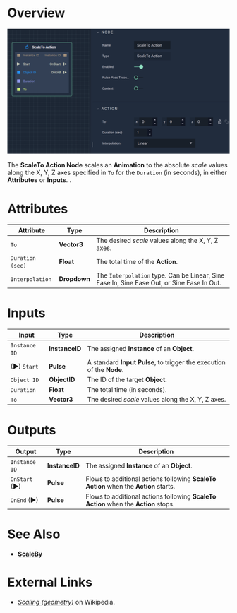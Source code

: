 # Overview

![The ScaleTo Node.](../../.gitbook/assets/scaletoaction.png)

The **ScaleTo Action Node** scales an **Animation** to the absolute *scale* values along the X, Y, Z axes specified in `To` for the `Duration` (in seconds), in either **Attributes** or **Inputs**.
.

# Attributes

|Attribute|Type|Description|
|---|---|---|
|`To`|**Vector3**| The desired *scale* values along the X, Y, Z axes.|
|`Duration (sec)`|**Float**|The total time of the **Action**.|
|`Interpolation`|**Dropdown**|The `Interpolation` type. Can be Linear, Sine Ease In, Sine Ease Out, or Sine Ease In Out.|

# Inputs

|Input|Type|Description|
|---|---|---|
|`Instance ID`| **InstanceID** | The assigned **Instance** of an **Object**.|
|(►) `Start`|**Pulse**|A standard **Input Pulse**, to trigger the execution of the **Node**.|
|`Object ID`|**ObjectID**|The ID of the target **Object**.|
|`Duration`|**Float**|The total time (in seconds).|
|`To`|**Vector3**| The desired *scale* values along the X, Y, Z axes.|

# Outputs

|Output|Type|Description|
|---|---|---|
|`Instance ID`|**InstanceID**|The assigned **Instance** of an **Object**.|
|`OnStart` (►)|**Pulse**|Flows to additional actions following **ScaleTo Action** when the **Action** starts.|
|`OnEnd` (►)|**Pulse**|Flows to additional actions following **ScaleTo Action** when the **Action** stops.|

# See Also

* [**ScaleBy**](scalebyaction.md)
  
  
# External Links

* [*Scaling (geometry)*](https://en.wikipedia.org/wiki/Scaling_%28geometry%29) on Wikipedia.